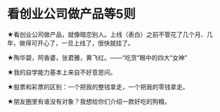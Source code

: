 # 看创业公司做产品等5则

★看创业公司做产品，就像暗恋别人。上线（表白）之前不管花了几个月、几年，做得可开心了，一旦上线了，很快就挂了。 

★陶华碧，阿香婆，张君雅，黄飞红。——“吃货”眼中的四大“女神” 

★我的自学能力基本上来自不好意思问。 

★股票和彩票的区别：一个把我的整钱拿走，一个把我的零钱拿走。 

★朋友圈里有谁没有对象？我想给你们介绍一款好吃的狗粮。